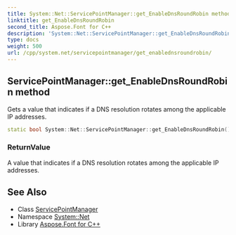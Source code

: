 ```yaml
---
title: System::Net::ServicePointManager::get_EnableDnsRoundRobin method
linktitle: get_EnableDnsRoundRobin
second_title: Aspose.Font for C++
description: 'System::Net::ServicePointManager::get_EnableDnsRoundRobin method. Gets a value that indicates if a DNS resolution rotates among the applicable IP addresses in C++.'
type: docs
weight: 500
url: /cpp/system.net/servicepointmanager/get_enablednsroundrobin/
---
```

## ServicePointManager::get_EnableDnsRoundRobin method


Gets a value that indicates if a DNS resolution rotates among the applicable IP addresses.

```cpp
static bool System::Net::ServicePointManager::get_EnableDnsRoundRobin()
```


### ReturnValue

A value that indicates if a DNS resolution rotates among the applicable IP addresses.

## See Also

* Class [ServicePointManager](../)
* Namespace [System::Net](../../)
* Library [Aspose.Font for C++](../../../)
